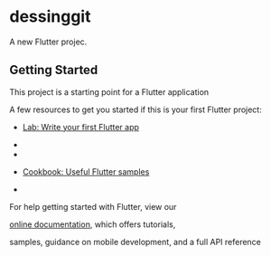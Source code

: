 # dessinggit
A new Flutter projec. 

## Getting Started 

This project is a starting point for a Flutter application

A few resources to get you started if this is your first Flutter project:
- [Lab: Write your first Flutter app](https://flutter.dev/docs/get-started/codelab)
- 
- 
- [Cookbook: Useful Flutter samples](https://flutter.dev/docs/cookbook)

-
For help getting started with Flutter, view our

[online documentation](https://flutter.dev/docs), which offers tutorials,

samples, guidance on mobile development, and a full API reference
